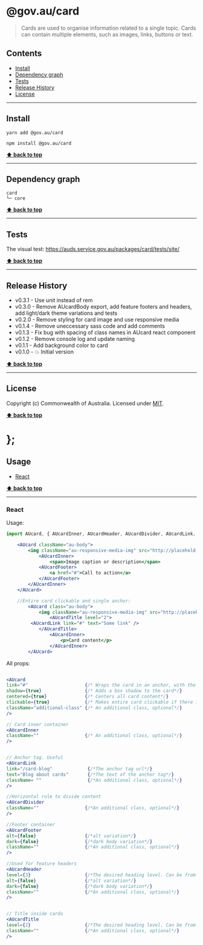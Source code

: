 @gov.au/card
============

> Cards are used to organise information related to a single topic. Cards can contain multiple elements, such as images, links, buttons or text.


## Contents

* [Install](#install)
* [Dependency graph](#dependency-graph)
* [Tests](#tests)
* [Release History](#release-history)
* [License](#license)


----------------------------------------------------------------------------------------------------------------------------------------------------------------


## Install


```shell
yarn add @gov.au/card
```

```shell
npm install @gov.au/card
```


**[⬆ back to top](#contents)**


----------------------------------------------------------------------------------------------------------------------------------------------------------------


## Dependency graph

```shell
card
└─ core
```


**[⬆ back to top](#contents)**


----------------------------------------------------------------------------------------------------------------------------------------------------------------


## Tests

The visual test: https://auds.service.gov.au/packages/card/tests/site/


**[⬆ back to top](#contents)**


----------------------------------------------------------------------------------------------------------------------------------------------------------------


## Release History

* v0.3.1 - Use unit instead of rem
* v0.3.0 - Remove AUcardBody export, add feature footers and headers, add light/dark theme variations and tests
* v0.2.0 - Remove styling for card image and use responsive media
* v0.1.4 - Remove uneccessary sass code and add comments
* v0.1.3 - Fix bug with spacing of class names in AUcard react component
* v0.1.2 - Remove console log and update naming
* v0.1.1 - Add background color to card
* v0.1.0 - 💥 Initial version


**[⬆ back to top](#contents)**


----------------------------------------------------------------------------------------------------------------------------------------------------------------


## License

Copyright (c) Commonwealth of Australia.
Licensed under [MIT](https://raw.githubusercontent.com/govau/design-system-components/packages/core/master/LICENSE).


**[⬆ back to top](#contents)**

# };

## Usage


* [React](#react)


**[⬆ back to top](#contents)**


----------------------------------------------------------------------------------------------------------------------------------------------------------------

### React

Usage:

```jsx
import AUcard, { AUcardInner, AUcardHeader, AUcardDivider, AUcardLink, AUcardFooter } from '@gov.au/card';

	<AUcard className="au-body">
		<img className="au-responsive-media-img" src="http://placehold.it/1200x500" />
			<AUcardInner>
				<span>Image caption or description</span>
			<AUcardFooter>
				<a href="#">Call to action</a>
			</AUcardFooter>
		</AUcardInner>
	</AUcard>

	//Entire card clickable and single anchor:
		<AUcard class="au-body">
			<img className="au-responsive-media-img" src="http://placehold.it/1200x500" />
				<AUcardTitle level="2">
       	 <AUcardLink link="#" text="Some link" />
    		</AUcardTitle>
				<AUcardInner>
					<p>Card content</p>
				</AUcardInner>
		</AUcard>
```

All props:

```jsx

<AUcard 
link="#"                     {/* Wraps the card in an anchor, with the provided link*/}
shadow={true}                {/* Adds a box shadow to the card*/}
centered={true}              {/* Centers all card content*/}
clickable={true}             {/* Makes entire card clickable if there is anchor tag that has a class of .au-card__link */}
className="additional-class" {/* An additional class, optional*/}
/>

// Card inner container 
<AUcardInner
className=""                 {/* An additional class, optional*/}
/>


// Anchor tag. Useful
<AUcardLink 
link="/card-blog"             {/*The anchor tag url*/}
text="Blog about cards"       {/*The text of the anchor tag*/}
className= ""                 {/*An additional class, optional*/}
/>

//Horizontal rule to divide content
<AUcardDivider 
className=""                 {/*An additional class, optional*/}
/>

//Footer container
<AUcardFooter
alt={false}                  {/*alt variation*/}
dark={false}                 {/*dark body variation*/}
className=""                 {/*An additional class, optional*/}
/>

//Used for feature headers
<AUcardHeader
level={3}                    {/*The desired heading level. Can be from 1 to 6. Optional*/}
alt={false}                  {/*alt variation*/}
dark={false}                 {/*dark body variation*/}
className=""                 {/*An additional class, optional*/}
/>


// Title inside cards
<AUcardTitle 
level={2}                    {/*The desired heading level. Can be from 1 to 6. Optional*/}
className=""                 {/*An additional class, optional*/}
/>
```

